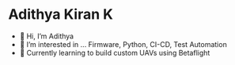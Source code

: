 # Adithya Kiran K

- 👋 Hi, I’m Adithya
- 👀 I’m interested in ... Firmware, Python, CI-CD, Test Automation
- 🚁 Currently learning to build custom UAVs using Betaflight

<!---
adithyakirank/adithyakirank is a ✨ special ✨ repository because its `README.md` (this file) appears on your GitHub profile.
You can click the Preview link to take a look at your changes.
--->
